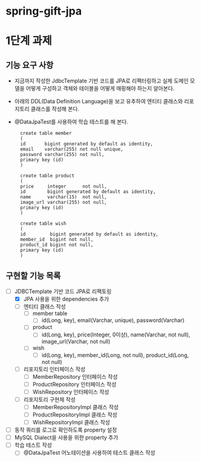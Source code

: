 # spring-gift-jpa

# 1단계 과제

## 기능 요구 사항
- 지금까지 작성한 JdbcTemplate 기반 코드를 JPA로 리팩터링하고 실제 도메인 모델을 어떻게 구성하고 객체와 테이블을 어떻게 매핑해야 하는지 알아본다.

- 아래의 DDL(Data Definition Language)을 보고 유추하여 엔티티 클래스와 리포지토리 클래스를 작성해 본다.
- @DataJpaTest를 사용하여 학습 테스트를 해 본다.
  ```
    create table member
    (
    id       bigint generated by default as identity,
    email    varchar(255) not null unique,
    password varchar(255) not null,
    primary key (id)
    )
  ```
  ```
    create table product
    (
    price     integer      not null,
    id        bigint generated by default as identity,
    name      varchar(15)  not null,
    image_url varchar(255) not null,
    primary key (id)
    )
  ```
  ```
    create table wish
    (
    id         bigint generated by default as identity,
    member_id  bigint not null,
    product_id bigint not null,
    primary key (id)
    )
  ```
## 구현할 기능 목록
- [ ] JDBCTemplate 기반 코드 JPA로 리팩토링
  - [x] JPA 사용을 위한 dependencies 추가
  - [ ] 엔티티 클래스 작성
    - [ ] member table
      - [ ] id(Long, key), email(Varchar, unique), password(Varchar)
    - [ ] product
      - [ ] id(Long, key), price(Integer, 0이상), name(Varchar, not null), image_url(Varchar, not null) 
    - [ ] wish
      - [ ] id(Long, key), member_id(Long, not null), product_id(Long, not null)
      
  - [ ] 리포지토리 인터페이스 작성
    - [ ] MemberRepository 인터페이스 작성
    - [ ] ProductRepository 인터페이스 작성
    - [ ] WishRepository 인터페이스 작성
  
  - [ ] 리포지토리 구현체 작성
    - [ ] MemberRepositoryImpl 클래스 작성
    - [ ] ProductRepositoryImpl 클래스 작성
    - [ ] WishRepositoryImpl 클래스 작성
- [ ] 동작 쿼리를 로그로 확인하도록 property 설정
- [ ] MySQL Dialect을 사용을 위한 property 추가
- [ ] 학습 테스트 작성
  - [ ] @DataJpaTest 어노테이션을 사용하여 테스트 클래스 작성